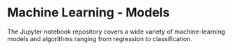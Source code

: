 # Machine Learning - Models

The Jupyter notebook repository covers a wide variety of machine-learning models and algorithms ranging from regression to classification.


